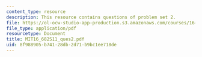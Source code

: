 ```yaml
---
content_type: resource
description: This resource contains questions of problem set 2.
file: https://ol-ocw-studio-app-production.s3.amazonaws.com/courses/16-682-technology-in-transportation-spring-2011/8f988905b74128db2d71b9bc1ee718de_MIT16_682S11_ques2.pdf
file_type: application/pdf
resourcetype: Document
title: MIT16_682S11_ques2.pdf
uid: 8f988905-b741-28db-2d71-b9bc1ee718de
---
```

